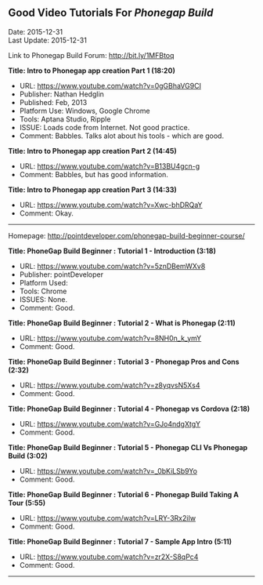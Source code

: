 ## Good Video Tutorials For *Phonegap Build* ##
Date: 2015-12-31<br>
Last Update: 2015-12-31

Link to Phonegap Build Forum: http://bit.ly/1MFBtoq

**Title: Intro to Phonegap app creation Part 1 (18:20)**

* URL: https://www.youtube.com/watch?v=0gGBhaVG9CI 
* Publisher: Nathan Hedglin
* Published: Feb, 2013
* Platform Use: Windows, Google Chrome
* Tools: Aptana Studio, Ripple
* ISSUE: Loads code from Internet. Not good practice.
* Comment: Babbles. Talks alot about his tools - which are good.

**Title: Intro to Phonegap app creation Part 2 (14:45)**

* URL: https://www.youtube.com/watch?v=B13BU4gcn-g
* Comment: Babbles, but has good information.

**Title: Intro to Phonegap app creation Part 3 (14:33)**

* URL: https://www.youtube.com/watch?v=Xwc-bhDRQaY
* Comment: Okay.

----

Homepage: http://pointdeveloper.com/phonegap-build-beginner-course/

**Title: PhoneGap Build Beginner : Tutorial 1 - Introduction  (3:18)**
* URL: https://www.youtube.com/watch?v=5znDBemWXv8
* Publisher: pointDeveloper
* Platform Used: 
* Tools: Chrome
* ISSUES: None.
* Comment: Good.

**Title: PhoneGap Build Beginner : Tutorial 2 - What is Phonegap (2:11)**
* URL: https://www.youtube.com/watch?v=8NH0n_k_ymY
* Comment:  Good.

**Title: PhoneGap Build Beginner : Tutorial 3 - Phonegap Pros and Cons (2:32)**
* URL: https://www.youtube.com/watch?v=z8yqvsN5Xs4
* Comment: Good.

**Title: PhoneGap Build Beginner : Tutorial 4 - Phonegap vs Cordova (2:18)**
* URL: https://www.youtube.com/watch?v=GJo4ndgXtgY
* Comment: Good.

**Title: PhoneGap Build Beginner : Tutorial 5 - Phonegap CLI Vs Phonegap Build (3:02)**
* URL: https://www.youtube.com/watch?v=_0bKiLSb9Yo
* Comment: Good. 

**Title: PhoneGap Build Beginner : Tutorial 6 - Phonegap Build Taking A Tour (5:55)**
* URL: https://www.youtube.com/watch?v=LRY-3Rx2iIw
* Comment: Good.

**Title: PhoneGap Build Beginner : Tutorial 7 - Sample App Intro (5:11)**
* URL: https://www.youtube.com/watch?v=zr2X-S8qPc4
* Comment: Good.

----


